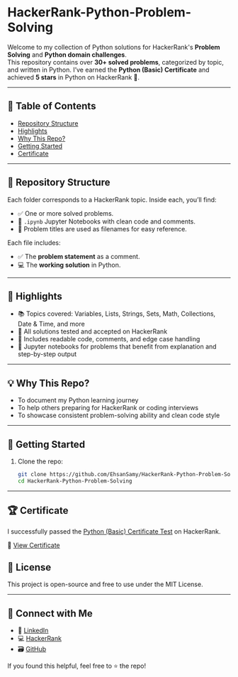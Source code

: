 # HackerRank-Python-Problem-Solving

Welcome to my collection of Python solutions for HackerRank's **Problem Solving** and **Python domain challenges**.  
This repository contains over **30+ solved problems**, categorized by topic, and written in Python. I’ve earned the **Python (Basic) Certificate** and achieved **5 stars** in Python on HackerRank 🏅.

---

## 📑 Table of Contents
- [Repository Structure](#-repository-structure)
- [Highlights](#-highlights)
- [Why This Repo?](#-why-this-repo)
- [Getting Started](#-getting-started)
- [Certificate](#-certificate)

---

## 📂 Repository Structure

Each folder corresponds to a HackerRank topic. Inside each, you’ll find:
- ✅ One or more solved problems.
- 📓 `.ipynb` Jupyter Notebooks with clean code and comments.
- 📝 Problem titles are used as filenames for easy reference.

Each file includes:
- ✅ The **problem statement** as a comment.
- 💻 The **working solution** in Python.

---

## 🧠 Highlights

- 📚 Topics covered: Variables, Lists, Strings, Sets, Math, Collections, Date & Time, and more
- 🚀 All solutions tested and accepted on HackerRank
- 🧾 Includes readable code, comments, and edge case handling
- 📓 Jupyter notebooks for problems that benefit from explanation and step-by-step output

---

## 💡 Why This Repo?

- To document my Python learning journey
- To help others preparing for HackerRank or coding interviews
- To showcase consistent problem-solving ability and clean code style

---

## 📌 Getting Started

1. Clone the repo:
   ```bash
   git clone https://github.com/EhsanSamy/HackerRank-Python-Problem-Solving.git
   cd HackerRank-Python-Problem-Solving

---

## 🏆 Certificate

I successfully passed the [Python (Basic) Certificate Test](https://www.hackerrank.com/skills-verification/python_basic) on HackerRank.

📜 [View Certificate](https://www.hackerrank.com/certificates/8b0ffd377531)

## 🧾 License

This project is open-source and free to use under the MIT License.

---

## 🔗 Connect with Me

- 💼 [LinkedIn](https://www.linkedin.com/in/ehsan-samy)
- 💻 [HackerRank](https://www.hackerrank.com/profile/ehsansamy9)
- 🗃️ [GitHub](https://github.com/EhsanSamy)

If you found this helpful, feel free to ⭐ the repo!
